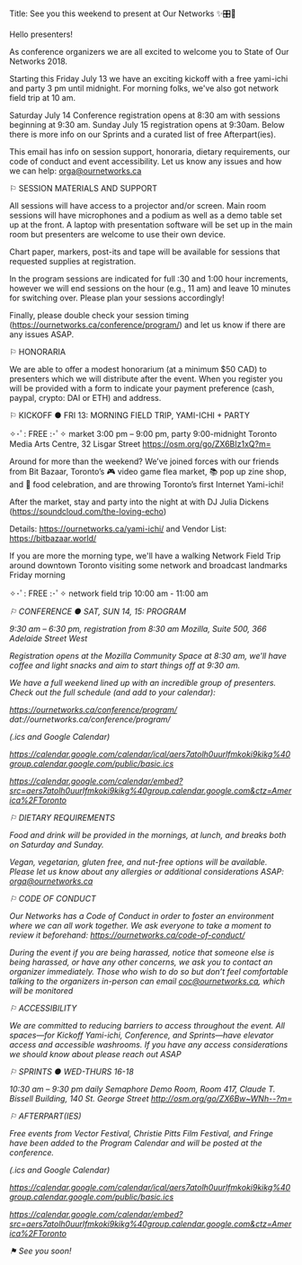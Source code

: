 Title: See you this weekend to present at Our Networks ✨🎛📡

Hello presenters!

As conference organizers we are all excited to welcome you to State of Our Networks 2018. 

Starting this Friday July 13 we have an exciting kickoff with a free yami-ichi and party 3 pm until midnight. For morning folks, we've also got network field trip at 10 am. 

Saturday July 14 Conference registration opens at 8:30 am with sessions beginning at 9:30 am. Sunday July 15 registration opens at 9:30am.
Below there is more info on our Sprints and a curated list of free Afterpart(ies).

This email has info on session support, honoraria, dietary requirements, our code of conduct and event accessibility. Let us know any issues and how we can help: orga@ournetworks.ca

⚐ SESSION MATERIALS AND SUPPORT

All sessions will have access to a projector and/or screen. Main room sessions will have microphones and a podium as well as a demo table set up at the front. A laptop with presentation software will be set up in the main room but presenters are welcome to use their own device.

Chart paper, markers, post-its and tape will be available for sessions that requested supplies at registration.

In the program sessions are indicated for full :30 and 1:00 hour increments, however we will end sessions on the hour (e.g., 11 am) and leave 10 minutes for switching over. Please plan your sessions accordingly!

Finally, please double check your session timing (https://ournetworks.ca/conference/program/) and let us know if there are any issues ASAP.

⚐ HONORARIA

We are able to offer a modest honorarium (at a minimum $50 CAD) to presenters which we will distribute after the event. When you register you will be provided with a form to indicate your payment preference (cash, paypal, crypto: DAI or ETH) and address.



⚐ KICKOFF ● FRI 13: MORNING FIELD TRIP, YAMI-ICHI + PARTY 

✧･ﾟ: FREE :･ﾟ✧ market 3:00 pm – 9:00 pm, party 9:00-midnight
Toronto Media Arts Centre, 32 Lisgar Street
https://osm.org/go/ZX6BIz1xQ?m=

Around for more than the weekend?  We’ve joined forces with our friends 
from Bit Bazaar, Toronto’s 🎮 video game flea market, 📚 pop up zine shop, 
and 🌮 food celebration, and are throwing Toronto’s first Internet Yami-ichi! 

After the market, stay and party into the night at with DJ Julia Dickens
(https://soundcloud.com/the-loving-echo)

Details: https://ournetworks.ca/yami-ichi/
and Vendor List: https://bitbazaar.world/

If you are more the morning type, we'll have a walking Network Field Trip around downtown Toronto visiting some network and broadcast landmarks Friday morning

✧･ﾟ: FREE :･ﾟ✧ network field trip 10:00 am - 11:00 am
<MEETING POINT>
<ADDRESS>

⚐ CONFERENCE ● SAT, SUN 14, 15: PROGRAM

9:30 am – 6:30 pm, registration from 8:30 am
Mozilla, Suite 500, 366 Adelaide Street West

Registration opens at the Mozilla Community Space at 8:30 am, we'll have coffee and light snacks and aim to start things off at 9:30 am.

We have a full weekend lined up with an incredible group of presenters.
Check out the full schedule (and add to your calendar):

https://ournetworks.ca/conference/program/
dat://ournetworks.ca/conference/program/


(.ics and Google Calendar)

https://calendar.google.com/calendar/ical/aers7atolh0uurlfmkoki9kikg%40group.calendar.google.com/public/basic.ics

https://calendar.google.com/calendar/embed?src=aers7atolh0uurlfmkoki9kikg%40group.calendar.google.com&ctz=America%2FToronto

⚐ DIETARY REQUIREMENTS

Food and drink will be provided in the mornings, at lunch, and breaks both on Saturday and Sunday. 

Vegan, vegetarian, gluten free, and nut-free options will be available. Please let us know about any allergies or additional considerations ASAP: orga@ournetworks.ca

⚐ CODE OF CONDUCT

Our Networks has a Code of Conduct in order to foster an environment where we can all work together. We ask everyone to take a moment to review it beforehand: https://ournetworks.ca/code-of-conduct/

During the event if you are being harassed, notice that someone else is being harassed, or have any other concerns, we ask you to contact an organizer immediately. Those who wish to do so but don’t feel comfortable talking to the organizers in-person can email coc@ournetworks.ca, which will be monitored

⚐ ACCESSIBILITY

We are committed to reducing barriers to access throughout the event. All spaces—for Kickoff Yami-ichi, Conference, and Sprints—have elevator access and accessible washrooms. If you have any access considerations we should know about please reach out ASAP

⚐ SPRINTS ● WED-THURS 16-18

10:30 am – 9:30 pm daily
Semaphore Demo Room, Room 417, Claude T. Bissell Building, 140 St. George Street
http://osm.org/go/ZX6Bw~WNh--?m=

⚐ AFTERPART(IES)

Free events from Vector Festival, Christie Pitts Film Festival, and Fringe have been added to the Program Calendar and will be posted at the conference.

(.ics and Google Calendar)

https://calendar.google.com/calendar/ical/aers7atolh0uurlfmkoki9kikg%40group.calendar.google.com/public/basic.ics

https://calendar.google.com/calendar/embed?src=aers7atolh0uurlfmkoki9kikg%40group.calendar.google.com&ctz=America%2FToronto




⚑ See you soon!

